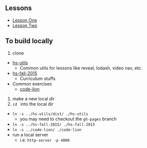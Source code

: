 ## Lessons

* [Lesson One](../../tree/master/lesson-one)
* [Lesson Two](../../tree/master/lesson-two)






## To build locally

1. clone
  * [hs-utils](https://github.com/codeparkhouston/hs-utils)
    * Common utils for lessons like reveal, lodash, video nav, etc.
  * [hs-fall-2015](https://github.com/codeparkhouston/hs-fall-2015)
    * Curriculum stuffs
  * Common exercises
    * [code-lion](https://github.com/codeparkhouston/code-lion)
1. make a new local dir
1. `cd ` into the local dir
  * `ln -s ../hs-utils/dist/ ./hs-utils`
    * you may need to checkout the `gh-pages` branch
  * `ln -s ../hs-fall-2015/ ./hs-fall-2015`
  * `ln -s ../code-lion/ ./code-lion`
  * run a local server
    * i.e. `http-server -p 4000`
